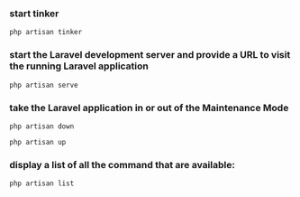  ### start tinker
 
 `php artisan tinker`
 
 ### start the Laravel development server and provide a URL to visit the running Laravel application
 
 `php artisan serve`
 
 ### take the Laravel application in or out of the Maintenance Mode
 
 `php artisan down`
 
 `php artisan up`
 
 ### display a list of all the command that are available:

`php artisan list`